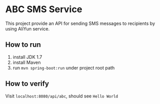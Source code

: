 # ABC SMS Service

This project provide an API for sending SMS messages to recipients by using AliYun service.

## How to run

1. install JDK 1.7
2. install Maven
3. run `mvn spring-boot:run` under project root path

## How to verify

Visit `localhost:8080/api/abc`, should see `Hello World`